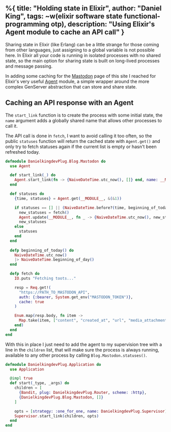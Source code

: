 %{
  title: "Holding state in Elixir",
  author: "Daniel King",
  tags: ~w(elixir software state functional-programming otp),
  description: "Using Elixir's Agent module to cache an API call"
}
---

Sharing state in Elixir (like Erlang) can be a little strange for those coming from other languages, just assigning to a global variable is not possible here. In Elixir all your code is running in isolated processes with no shared state, so the main option for sharing state is built on long-lived processes and message passing.

In adding some caching for the [Mastodon](/statuses) page of this site I reached for Elixir's very useful [Agent](https://elixir-lang.org/getting-started/mix-otp/agent.html) module, a simple wrapper around the more complex GenServer abstraction that can store and share state.

## Caching an API response with an Agent

The `start_link` function is to create the process with some initial state, the `name` argument adds a globally shared name that allows other processes to call it.

The API call is done in `fetch`, I want to avoid calling it too often, so the public `statuses` function will return the cached state with `Agent.get()` and only try to fetch statuses again if the current list is empty or hasn't been refreshed today.


```elixir
defmodule DanielkingdevPlug.Blog.Mastodon do
  use Agent

  def start_link(_) do
    Agent.start_link(fn -> {NaiveDateTime.utc_now(), []} end, name: __MODULE__)
  end

  def statuses do
    {time, statuses} = Agent.get(__MODULE__, &(&1))

    if statuses == [] || (NaiveDateTime.before?(time, beginning_of_today())) do
      new_statuses = fetch()
      Agent.update(__MODULE__, fn _ -> {NaiveDateTime.utc_now(), new_statuses} end)
      new_statuses
    else
      statuses
    end
  end
  
  defp beginning_of_today() do
    NaiveDateTime.utc_now()
    |> NaiveDateTime.beginning_of_day()
  end

  defp fetch do
    IO.puts "Fetching toots..."

    resp = Req.get!(
      "https://PATH_TO_MASTODON_API",
      auth: {:bearer, System.get_env("MASTODON_TOKEN")},
      cache: true
    )

    Enum.map(resp.body, fn item ->
      Map.take(item, ["content", "created_at", "url", "media_attachments"])
    end)
  end
end
```

With this in place I just need to add the agent to my supervision tree with a line in the `children` list, that will make sure the process is always running, available to any other process by calling `Blog.Mastodon.statuses()`.


```elixir
defmodule DanielkingdevPlug.Application do
  use Application

  @impl true
  def start(_type, _args) do
    children = [
      {Bandit, plug: DanielkingdevPlug.Router, scheme: :http},
      {DanielkingdevPlug.Blog.Mastodon, []}
    ]

    opts = [strategy: :one_for_one, name: DanielkingdevPlug.Supervisor]
    Supervisor.start_link(children, opts)
  end
end
```
